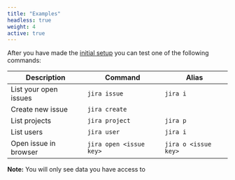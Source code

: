 ```yaml
---
title: "Examples"
headless: true
weight: 4
active: true
---
```


After you have made the [initial setup](#getting-started) you can test one of the following commands:

<table class="table">
    <thead>
        <tr>
            <th>Description</th>
            <th>Command</th>
            <th>Alias</th>
        </tr>
    </thead>
    <tbody>
        <tr>
            <td>List your open issues</td>
            <td><code>jira issue</code></td>
            <td><code>jira i</code></td>
        </tr>
        <tr>
            <td>Create new issue</td>
            <td><code>jira create</code></td>
            <td></td>
        </tr>
        <tr>
            <td>List projects</td>
            <td><code>jira project</code></td>
            <td><code>jira p</code></td>
        </tr>
        <tr>
            <td>List users</td>
            <td><code>jira user</code></td>
            <td><code>jira i</code></td>
        </tr>
        <tr>
            <td>Open issue in browser</td>
            <td><code>jira open &lt;issue key&gt;</code></td>
            <td><code>jira o &lt;issue key&gt;</code></td>
        </tr>
    </tbody>
</table>

**Note:** You will only see data you have access to
